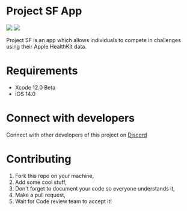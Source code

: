 # Project SF App
![](https://github.com/Activity-App/App/workflows/CI/badge.svg) ![](https://github.com/Activity-App/App/workflows/SwiftLint/badge.svg)

Project SF is an app which allows individuals to compete in challenges using their Apple HealthKit data.

# Requirements
- Xcode 12.0 Beta
- iOS 14.0

# Connect with developers
Connect with other developers of this project on [Discord](https://discord.gg/HcGXy3w)
# Contributing
1. Fork this repo on your machine,
2. Add some cool stuff,
3. Don't forget to document your code so everyone understands it,
4. Make a pull request,
5. Wait for Code review team to accept it!
